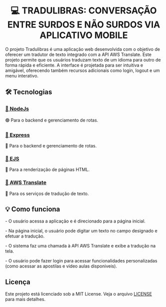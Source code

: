 <h1 align="center"> 💻 TRADULIBRAS: CONVERSAÇÃO ENTRE SURDOS E NÃO SURDOS VIA APLICATIVO MOBILE </h1>
<p> O projeto Tradulibras é uma aplicação web desenvolvida com o objetivo de oferecer um tradutor de texto integrado com a API AWS Translate. Este projeto permite que os usuários traduzam texto de um idioma para outro de forma rápida e eficiente. A interface é projetada para ser intuitiva e amigável, oferecendo também recursos adicionais como login, logout e um menu interativo. </p>

<h2> 🛠 Tecnologias </h2>

<h3 align="left">
    <a href="https://nodejs.org/en">🔗 NodeJs</a>
</h3>
<p align="left">🟢 Para o backend e gerenciamento de rotas.</p>

<h3 align="left">
    <a href="https://expressjs.com">🔗 Express</a>
</h3>
<p align="left">🚀 Para o backend e gerenciamento de rotas.</p>


<h3 align="left">
    <a href="https://ejs.co">🔗 EJS</a>
</h3>
<p align="left">📄 Para a renderização de páginas HTML.</p>


<h3 align="left">
    <a href="https://aws.amazon.com/pt/translate/">🔗 AWS Translate</a>
</h3>
<p align="left">📝 Para os serviços de tradução de texto.</p>

<h2>💡 Como funciona</h3>
<p>- O usuário acessa a aplicação e é direcionado para a página inicial.</p>
<p>- Na página inicial, o usuário pode digitar um texto no campo designado e efetuar a tradução. </p>
<p>- O sistema faz uma chamada à API AWS Translate e exibe a tradução na tela.</p>
<p>- O usuário pode fazer login para acessar funcionalidades personalizadas (como acessar as apostilas e video aulas disponiveis).</p>


<h2> Licença </h2>
<p>Este projeto está licenciado sob a MIT License. Veja o arquivo <a href="https://github.com/GabrielGeribola/ProjetoTraduLibras?tab=MIT-1-ov-file#readme">LICENSE</a> para mais detalhes. </p>
